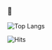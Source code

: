 ### 👋

![Top Langs](https://github-readme-stats.vercel.app/api/top-langs/?username=Olkanaut&langs_count=6&layout=compact&theme=merko&hide=shell,Makefile,roff,php&count_private=true&count_forked=true&hide_border=true&exclude_repo=minilibx-linux,21_ft_printf,gnl,minishell)

![Hits](https://hitcounter.pythonanywhere.com/count/tag.svg?url=https://github.com/Olkanaut)
